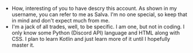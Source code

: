 - How, interesting of you to have descry this account. As shown in my username, you can refer to me as Salva. I'm no one special, so keep that in mind and don't expect much from me.
- I'm a jack of all trades, well, to be specific. I am one, but not in coding. I only know some Python (Discord API) language and HTML along with CSS. I plan to learn Kotlin and just learn more of it until I hopefully master it.

<!---
Salva-OR/Salva-OR is a ✨ special ✨ repository because its `README.md` (this file) appears on your GitHub profile.
You can click the Preview link to take a look at your changes.
--->
